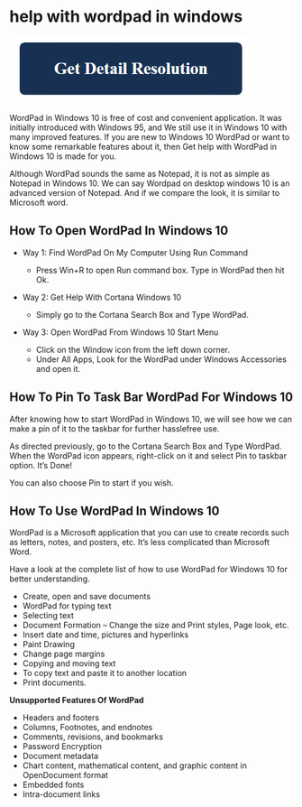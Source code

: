 # help with wordpad in windows

[![change power and sleep settings in windows](get-detail.png)](https://icncomputer.com/help-with-wordpad-in-windows/)

WordPad in Windows 10 is free of cost and convenient application. It was initially introduced with Windows 95, and We still use it in Windows 10 with many improved features. If you are new to Windows 10 WordPad or want to know some remarkable features about it, then Get help with WordPad in Windows 10 is made for you.

Although WordPad sounds the same as Notepad, it is not as simple as Notepad in Windows 10. We can say Wordpad on desktop windows 10 is an advanced version of Notepad. And if we compare the look, it is similar to Microsoft word.

## How To Open WordPad In Windows 10

* Way 1: Find WordPad On My Computer Using Run Command
    * Press Win+R to open Run command box. Type in WordPad then hit Ok.

* Way 2: Get Help With Cortana Windows 10
    * Simply go to the Cortana Search Box and Type WordPad.

* Way 3: Open WordPad From Windows 10 Start Menu
    * Click on the Window icon from the left down corner.
    * Under All Apps, Look for the WordPad under Windows Accessories and open it.

## How To Pin To Task Bar WordPad For Windows 10

After knowing how to start WordPad in Windows 10, we will see how we can make a pin of it to the taskbar for further hasslefree use.

As directed previously, go to the Cortana Search Box and Type WordPad. When the WordPad icon appears, right-click on it and select Pin to taskbar option. It’s Done!

You can also choose Pin to start if you wish.

## How To Use WordPad In Windows 10

WordPad is a Microsoft application that you can use to create records such as letters, notes, and posters, etc. It’s less complicated than Microsoft Word.

Have a look at the complete list of how to use WordPad for Windows 10 for better understanding.

* Create, open and save documents
* WordPad for typing text
* Selecting text
* Document Formation – Change the size and Print styles, Page look, etc.
* Insert date and time, pictures and hyperlinks
* Paint Drawing
* Change page margins
* Copying and moving text
* To copy text and paste it to another location
* Print documents.

**Unsupported Features Of WordPad**

* Headers and footers
* Columns, Footnotes, and endnotes
* Comments, revisions, and bookmarks
* Password Encryption
* Document metadata
* Chart content, mathematical content, and graphic content in OpenDocument format
* Embedded fonts
* Intra-document links
